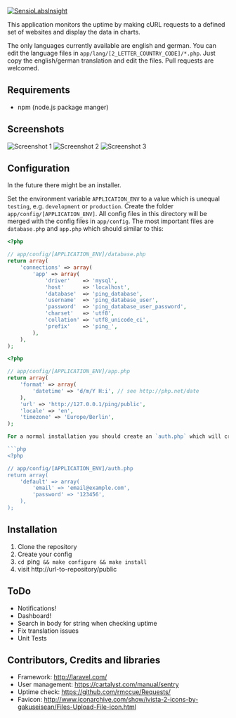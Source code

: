 [![SensioLabsInsight](https://insight.sensiolabs.com/projects/d1c84f2e-5a58-465e-b49c-3d72f1f4c683/big.png)](https://insight.sensiolabs.com/account/widget?project=d1c84f2e-5a58-465e-b49c-3d72f1f4c683)

This application monitors the uptime by making cURL requests to a defined set of websites and display the data in charts.

The only languages currently available are english and german. You can edit the language files in `app/lang/[2_LETTER_COUNTRY_CODE]/*.php`. Just copy the english/german translation and edit the files. Pull requests are welcomed.

## Requirements

* npm (node.js package manger)

## Screenshots

![Screenshot 1](http://www.visualappeal.de/github/ping/screenshot_uptime.png)
![Screenshot 2](http://www.visualappeal.de/github/ping/screenshot_latency.png)
![Screenshot 3](http://www.visualappeal.de/github/ping/screenshot_edit_check.png)

## Configuration

In the future there might be an installer.

Set the environment variable `APPLICATION_ENV` to a value which is unequal `testing`, e.g. `development` or `production`. Create the folder `app/config/[APPLICATION_ENV]`. All config files in this directory will be merged with the config files in `app/config`. The most important files are `database.php` and `app.php` which should similar to this:

```php
<?php

// app/config/[APPLICATION_ENV]/database.php
return array(
	'connections' => array(
		'app' => array(
			'driver'    => 'mysql',
			'host'      => 'localhost',
			'database'  => 'ping_database',
			'username'  => 'ping_database_user',
			'password'  => 'ping_database_user_password',
			'charset'   => 'utf8',
			'collation' => 'utf8_unicode_ci',
			'prefix'    => 'ping_',
		),
	),
);
```

```php
<?php

// app/config/[APPLICATION_ENV]/app.php
return array(
	'format' => array(
		'datetime' => 'd/m/Y H:i', // see http://php.net/date
	),
	'url' => 'http://127.0.0.1/ping/public',
	'locale' => 'en',
	'timezone' => 'Europe/Berlin',
);

For a normal installation you should create an `auth.php` which will create a default user on installation (at the moment you can not register):

```php
<?php

// app/config/[APPLICATION_ENV]/auth.php
return array(
	'default' => array(
		'email' => 'email@example.com',
		'password' => '123456',
	),
);
```

## Installation

1. Clone the repository
2. Create your config
3. `cd `ping` && make configure && make install`
4. visit http://url-to-repository/public

## ToDo

* Notifications!
* Dashboard!
* Search in body for string when checking uptime
* Fix translation issues
* Unit Tests

## Contributors, Credits and libraries

* Framework: http://laravel.com/
* User management: https://cartalyst.com/manual/sentry
* Uptime check: https://github.com/rmccue/Requests/
* Favicon: http://www.iconarchive.com/show/ivista-2-icons-by-gakuseisean/Files-Upload-File-icon.html